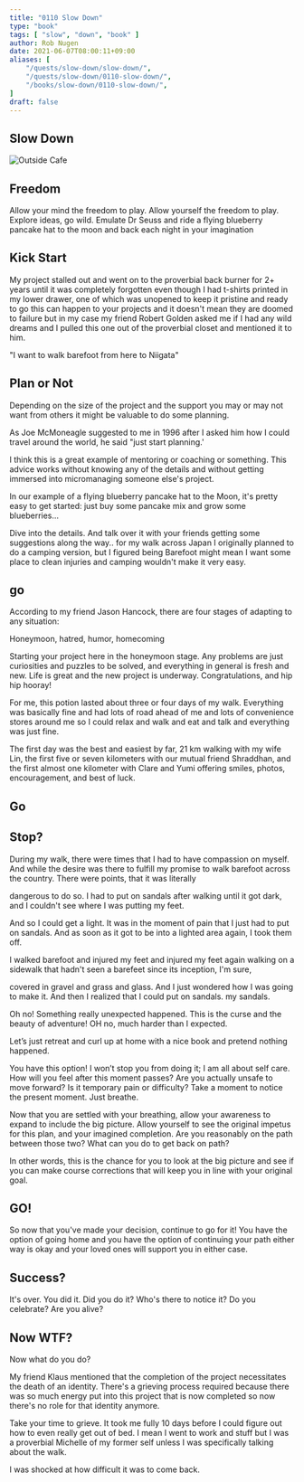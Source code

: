 ```yaml
---
title: "0110 Slow Down"
type: "book"
tags: [ "slow", "down", "book" ]
author: Rob Nugen
date: 2021-06-07T08:00:11+09:00
aliases: [
    "/quests/slow-down/slow-down/",
    "/quests/slow-down/0110-slow-down/",
    "/books/slow-down/0110-slow-down/",
]
draft: false
---
```


## Slow Down

<img
src="https://b.robnugen.com/blog/2021/walk_along_lake.png"
alt="Outside Cafe"
class="title" />

## Freedom

Allow your mind the freedom to play.  Allow yourself the freedom to play.  Explore ideas, go wild. Emulate Dr Seuss and ride a flying blueberry pancake hat to the moon and back each night in your imagination

## Kick Start

My project stalled out and went on to the proverbial back burner for 2+ years until it was completely forgotten even though I had t-shirts printed in my lower drawer, one of which was unopened to keep it pristine and ready to go this can happen to your projects and it doesn't mean they are doomed to failure but in my case my friend Robert Golden asked me if I had any wild dreams and I pulled this one out of the proverbial closet and mentioned it to him.

"I want to walk barefoot from here to Niigata"

## Plan or Not

Depending on the size of the project and the support you may or may not want from others it might be valuable to do some planning.

As Joe McMoneagle suggested to me in 1996 after I asked him how I could travel around the world, he said "just start planning.'

I think this is a great example of mentoring or coaching or something.  This advice works without knowing any of the details and without getting immersed into micromanaging someone else's project.

In our example of a flying blueberry pancake hat to the Moon, it's pretty easy to get started: just buy some pancake mix and grow some blueberries…

Dive into the details. And talk over it with your friends getting some suggestions along the way..  for my walk across Japan I originally planned to do a camping version, but I figured being Barefoot might mean I want some place to clean injuries and camping wouldn't make it very easy.

## go

According to my friend Jason Hancock, there are four stages of adapting to any situation:

Honeymoon, hatred, humor, homecoming

Starting your project here in the honeymoon stage.  Any problems are just curiosities and puzzles to be solved, and everything in general is fresh and new.  Life is great and the new project is underway.  Congratulations, and hip hip hooray!

For me, this potion lasted about three or four days of my walk.  Everything was basically fine and had lots of road ahead of me and lots of convenience stores around me so I could relax and walk and eat and talk and everything was just fine.  

The first day was the best and easiest by far, 21 km walking with my wife Lin, the first five or seven kilometers with our mutual friend Shraddhan, and the first almost one kilometer with Clare and Yumi offering smiles, photos, encouragement, and best of luck.

## Go

## Stop?

During my walk, there were times that I had to have compassion on myself.
And while the desire was there to fulfill my promise to walk barefoot across
the country. There were points, that it was literally

dangerous to do so. I had to put on sandals after walking until it got dark,
and I couldn't see where I was putting my feet.

And so I could get a light. It was in the moment of pain that I just had to
put on sandals. And as soon as it got to be into a lighted area again, I took them off.

I walked barefoot and injured my feet and injured my feet again walking on
a sidewalk that hadn't seen a barefeet since its inception, I'm sure,

covered in gravel and grass and glass. And I just wondered how I was going
to make it. And then I realized that I could put on sandals.  my sandals.



Oh no!  Something really unexpected happened.  This is the curse and the beauty of adventure!  OH no, much harder than I expected.

Let’s just retreat and curl up at home with a nice book and pretend nothing happened.

You have this option!  I won’t stop you from doing it; I am all about self care.  How will you feel after this moment passes?  Are you actually unsafe to move forward?  Is it temporary pain or difficulty?  Take a moment to notice the present moment.  Just breathe.

Now that you are settled with your breathing, allow your awareness to expand to include the big picture.  Allow yourself to see the original impetus for this plan, and your imagined completion.  Are you reasonably on the path between those two?   What can you do to get back on path?

In other words, this is the chance for you to look at the big picture and see if you can make course corrections that will keep you in line with your original goal.  


## GO!

So now that you've made your decision,  continue to go for it!  You have the option of going home and you have the option of continuing your path either way is okay and your loved ones will support you in either case.

## Success?

It's over.  You did it. Did you do it? Who's there to notice it? Do you celebrate? Are you alive?

## Now WTF?

Now what do you do?

My friend Klaus mentioned that the completion of the project necessitates the death of an identity.  There's a grieving process required because there was so much energy put into this project that is now completed so now there's no role for that identity anymore.

Take your time to grieve. It took me fully 10 days before I could figure out how to even really get out of bed.  I mean I went to work and stuff but I was a proverbial Michelle of my former self unless I was specifically talking about the walk.

I was shocked at how difficult it was to come back.  
